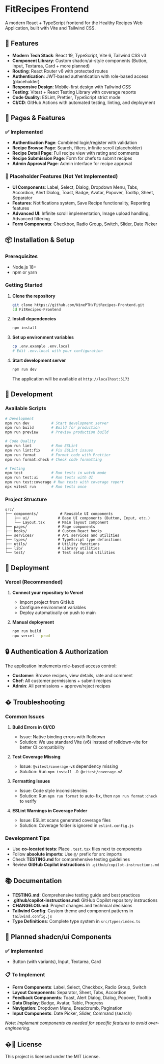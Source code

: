 # FitRecipes Frontend

A modern React + TypeScript frontend for the Healthy Recipes Web Application, built with Vite and Tailwind CSS.

## 🚀 Features

- **Modern Tech Stack**: React 19, TypeScript, Vite 6, Tailwind CSS v3
- **Component Library**: Custom shadcn/ui-style components (Button, Input, Textarea, Card + more planned)
- **Routing**: React Router v6 with protected routes
- **Authentication**: JWT-based authentication with role-based access (placeholder)
- **Responsive Design**: Mobile-first design with Tailwind CSS
- **Testing**: Vitest + React Testing Library with coverage reports
- **Code Quality**: ESLint, Prettier, TypeScript strict mode
- **CI/CD**: GitHub Actions with automated testing, linting, and deployment

## 📱 Pages & Features

### ✅ Implemented
- **Authentication Page**: Combined login/register with validation
- **Recipe Browse Page**: Search, filters, infinite scroll (placeholder)
- **Recipe Detail Page**: Full recipe view with rating and comments
- **Recipe Submission Page**: Form for chefs to submit recipes
- **Admin Approval Page**: Admin interface for recipe approval

### 🚧 Placeholder Features (Not Yet Implemented)
- **UI Components**: Label, Select, Dialog, Dropdown Menu, Tabs, Accordion, Alert Dialog, Toast, Badge, Avatar, Popover, Tooltip, Sheet, Separator
- **Features**: Notifications system, Save Recipe functionality, Reporting features
- **Advanced UI**: Infinite scroll implementation, Image upload handling, Advanced filtering
- **Form Components**: Checkbox, Radio Group, Switch, Slider, Date Picker

## 📦 Installation & Setup

### Prerequisites
- Node.js 18+ 
- npm or yarn

### Getting Started

1. **Clone the repository**
   ```bash
   git clone https://github.com/NinePTH/FitRecipes-Frontend.git
   cd FitRecipes-Frontend
   ```

2. **Install dependencies**
   ```bash
   npm install
   ```

3. **Set up environment variables**
   ```bash
   cp .env.example .env.local
   # Edit .env.local with your configuration
   ```

4. **Start development server**
   ```bash
   npm run dev
   ```

   The application will be available at `http://localhost:5173`

## 🧪 Development

### Available Scripts

```bash
# Development
npm run dev          # Start development server
npm run build        # Build for production
npm run preview      # Preview production build

# Code Quality
npm run lint         # Run ESLint
npm run lint:fix     # Fix ESLint issues
npm run format       # Format code with Prettier
npm run format:check # Check code formatting

# Testing
npm test             # Run tests in watch mode
npm run test:ui      # Run tests with UI
npm run test:coverage # Run tests with coverage report
npx vitest run       # Run tests once
```

### Project Structure

```
src/
├── components/          # Reusable UI components
│   ├── ui/             # Base UI components (Button, Input, etc.)
│   └── Layout.tsx      # Main layout component
├── pages/              # Page components
├── hooks/              # Custom React hooks
├── services/           # API services and utilities
├── types/              # TypeScript type definitions
├── utils/              # Utility functions
├── lib/                # Library utilities
└── test/               # Test setup and utilities
```

## 🚀 Deployment

### Vercel (Recommended)

1. **Connect your repository to Vercel**
   - Import project from GitHub
   - Configure environment variables
   - Deploy automatically on push to main

2. **Manual deployment**
   ```bash
   npm run build
   npx vercel --prod
   ```

## 🔒 Authentication & Authorization

The application implements role-based access control:

- **Customer**: Browse recipes, view details, rate and comment
- **Chef**: All customer permissions + submit recipes
- **Admin**: All permissions + approve/reject recipes

## �️ Troubleshooting

### Common Issues

1. **Build Errors in CI/CD**
   - Issue: Native binding errors with Rolldown
   - Solution: We use standard Vite (v6) instead of rolldown-vite for better CI compatibility

2. **Test Coverage Missing**
   - Issue: `@vitest/coverage-v8` dependency missing
   - Solution: Run `npm install -D @vitest/coverage-v8`

3. **Formatting Issues**
   - Issue: Code style inconsistencies
   - Solution: Run `npm run format` to auto-fix, then `npm run format:check` to verify

4. **ESLint Warnings in Coverage Folder**
   - Issue: ESLint scans generated coverage files
   - Solution: Coverage folder is ignored in `eslint.config.js`

### Development Tips

- Use **co-located tests**: Place `.test.tsx` files next to components
- Follow **absolute imports**: Use `@/` prefix for src imports
- Check **TESTING.md** for comprehensive testing guidelines
- Review **GitHub Copilot instructions** in `.github/copilot-instructions.md`

## 📚 Documentation

- **TESTING.md**: Comprehensive testing guide and best practices
- **.github/copilot-instructions.md**: GitHub Copilot repository instructions
- **CHANGELOG.md**: Project changes and technical decisions
- **Tailwind Config**: Custom theme and component patterns in `tailwind.config.js`
- **Type Definitions**: Complete type system in `src/types/index.ts`

## 🎨 Planned shadcn/ui Components

### ✅ Implemented
- Button (with variants), Input, Textarea, Card

### 📋 To Implement
- **Form Components**: Label, Select, Checkbox, Radio Group, Switch
- **Layout Components**: Separator, Sheet, Tabs, Accordion
- **Feedback Components**: Toast, Alert Dialog, Dialog, Popover, Tooltip
- **Data Display**: Badge, Avatar, Table, Progress
- **Navigation**: Dropdown Menu, Breadcrumb, Pagination
- **Input Components**: Date Picker, Slider, Command (search)

*Note: Implement components as needed for specific features to avoid over-engineering.*

## �📄 License

This project is licensed under the MIT License.

